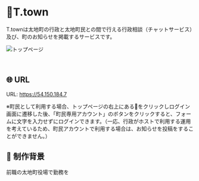# :whale2:T.town
T.townは太地町の行政と太地町民との間で行える行政相談（チャットサービス）及び、町のお知らせを掲載するサービスです。

![トップページ](https://gyazo.com/0c57dcad8d5accd5ea80aca6a68501d2)

<br />

## :globe_with_meridians: URL
URL: https://54.150.184.7

※町民として利用する場合、トップページの右上にある:bust_in_silhouette:をクリックしログイン画面に遷移した後、「町民専用アカウント」のボタンをクリックすると、フォームに文字を入力せずにログインできます。（一応、行政がホストで利用する運用を考えているため、町民アカウントで利用する場合は、お知らせを投稿をすることができません。）

## :thought_balloon: 制作背景
前職の太地町役場で勤務を